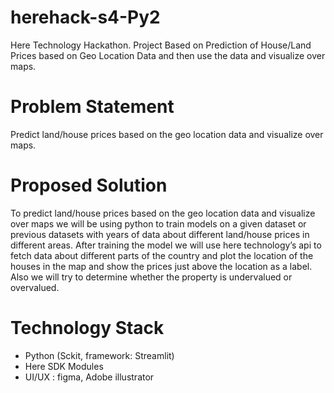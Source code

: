# herehack-s4-Py2
Here Technology Hackathon. Project Based on Prediction of House/Land Prices based on Geo Location Data and then use the data and visualize over maps.

# Problem Statement
Predict land/house prices based on the geo location data and visualize over maps.

# Proposed Solution
To predict land/house prices based on the geo location data and visualize over maps we will be using python to train models on a given dataset or previous datasets with years of data about different land/house prices in different areas. After training the model we will use here technology’s api to fetch data about different parts of the country and plot the location of the houses in the map and show the prices just above the location as a label. Also we will try to determine whether the property is undervalued or overvalued.

# Technology Stack

- Python (Sckit, framework: Streamlit)
- Here SDK Modules
- UI/UX : figma, Adobe illustrator
